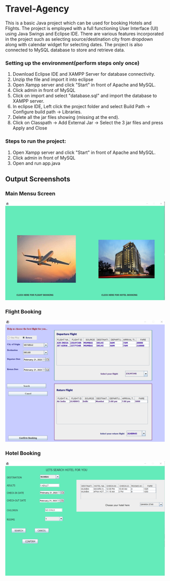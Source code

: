 # Travel-Agency

This is a basic Java project which can be used for booking Hotels and Flights. The project is employed with a full functioning User Interface (UI) using Java Swings and Eclipse IDE. There are various features incorporated in the project such as selecting source/destination city from dropdown along with calendar widget for 
selecting dates. The project is also connected to MySQL database to store and retrieve data. 

### Setting up the environment(perform steps only once)
1. Download Eclipse IDE and XAMPP Server for database connectivity.
2. Unzip the file and import it into eclipse
3. Open Xampp server and click "Start" in front of Apache and MySQL.
4. Click admin in front of MySQL
5. Click on import and select "database.sql" and import the database to XAMPP server.
6. In eclipse IDE, Left click the project folder and select Build Path -> Configure build path -> Libraries.
7. Delete all the jar files showing (missing at the end).
8. Click on Classpath -> Add External Jar -> Select the 3 jar files and press Apply and Close

### Steps to run the project:
1. Open Xampp server and click "Start" in front of Apache and MySQL.
2. Click admin in front of MySQL
3. Open and run app.java

## Output Screenshots

### Main Mensu Screen
![image](https://github.com/onkar-99/Travel-Agency/blob/main/Travel%20Agency/Images/mainMenuScreen.png)


### Flight Booking 
![image](https://github.com/onkar-99/Travel-Agency/blob/main/Travel%20Agency/Images/flightBooking.png)

### Hotel Booking
![image](https://github.com/onkar-99/Travel-Agency/blob/main/Travel%20Agency/Images/HotelBooking.png)



